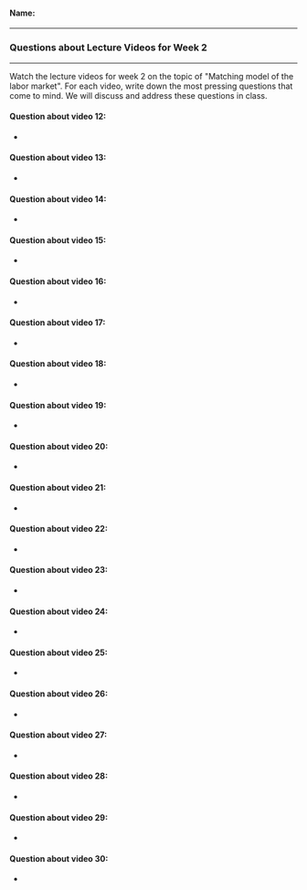 #### Name:

---

### Questions about Lecture Videos for Week 2

---

Watch the lecture videos for week 2 on the topic of "Matching model of the labor market". For each video, write down the most pressing questions that come to mind. We will discuss and address these questions in class.

#### Question about video 12:

+ 

#### Question about video 13:

+ 

#### Question about video 14:

+ 

#### Question about video 15:

+ 

#### Question about video 16:

+ 

#### Question about video 17:

+ 

#### Question about video 18:

+ 

#### Question about video 19:

+ 

#### Question about video 20:

+ 

#### Question about video 21:

+ 

#### Question about video 22:

+ 

#### Question about video 23:

+ 

#### Question about video 24:

+ 

#### Question about video 25:

+ 

#### Question about video 26:

+ 

#### Question about video 27:

+ 

#### Question about video 28:

+ 

#### Question about video 29:

+ 

#### Question about video 30:

+ 
